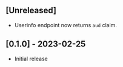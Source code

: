 ## [Unreleased]

- Userinfo endpoint now returns `aud` claim.

## [0.1.0] - 2023-02-25

- Initial release
